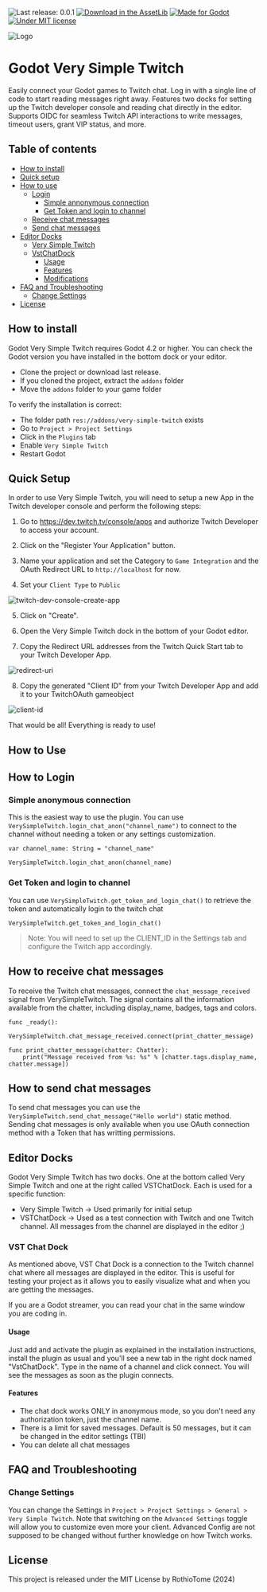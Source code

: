 ![Last release: 0.0.1](https://img.shields.io/badge/release-v0.0.1a-blue.png) 
[![Download in the AssetLib](https://img.shields.io/badge/AssetLib-0.0.1-FA5c5c?logo=godot&logoColor=FFFFFF&)](https://godotengine.org/asset-library/asset/3032)
[![Made for Godot](https://img.shields.io/badge/Godot-4.x-blue?logo=godotengine&logoColor=white)](https://godotengine.org)
[![Under MIT license](https://img.shields.io/github/license/RothioTome/godot-very-simple-twitch)](LICENSE)

![Logo](./icon.svg)
# Godot Very Simple Twitch
Easily connect your Godot games to Twitch chat. Log in with a single line of code to start reading messages right away. Features two docks for setting up the Twitch developer console and reading chat directly in the editor. Supports OIDC for seamless Twitch API interactions to write messages, timeout users, grant VIP status, and more.

## Table of contents
- [How to install](#how-to-install)
- [Quick setup](#quick-setup)
- [How to use](#how-to-use)
	- [Login](#how-to-login)
		- [Simple annonymous connection](#simple-anonymous-connection)
		- [Get Token and login to channel](#get-token-and-login-to-channel)
	- [Receive chat messages](#how-to-receive-chat-messages)
	- [Send chat messages](#how-to-send-chat-messages)
- [Editor Docks](#editor-docks)
	- [Very Simple Twitch](#very-simple-twitch)
	- [VstChatDock](#vst-chat-dock)
		- [Usage](#usage)
		- [Features](#features)
		- [Modifications](#modifications)
- [FAQ and Troubleshooting](#faq-and-troubleshooting)
	- [Change Settings](#change-settings)
- [License](#license)

## How to install
Godot Very Simple Twitch requires Godot 4.2 or higher. You can check the Godot version you have installed in the bottom dock or your editor.
- Clone the project or download last release.
- If you cloned the project, extract the ```addons``` folder
- Move the ```addons``` folder to your game folder

To verify the installation is correct:
- The folder path ```res://addons/very-simple-twitch``` exists
- Go to ```Project > Project Settings```
- Click in the ``Plugins`` tab
- Enable ```Very Simple Twitch```
- Restart Godot

## Quick Setup
In order to use Very Simple Twitch, you will need to setup a new App in the Twitch developer console and perform the following steps:

1. Go to https://dev.twitch.tv/console/apps and authorize Twitch Developer to access your account.

2. Click on the "Register Your Application" button.

3. Name your application and set the Category to ``Game Integration`` and the OAuth Redirect URL to ``http://localhost`` for now.

4. Set your ``Client Type`` to ``Public``

![twitch-dev-console-create-app](./docs/images/twitch-dev-console-create-app.png)

5. Click on "Create".

6. Open the Very Simple Twitch dock in the bottom of your Godot editor.

7. Copy the Redirect URL addresses from the Twitch Quick Start tab to your Twitch Developer App.

![redirect-uri](./docs/images/redirect-uri.png)

8. Copy the generated "Client ID" from your Twitch Developer App and add it to your TwitchOAuth gameobject

![client-id](./docs/images/client-id.png)


That would be all! Everything is ready to use!

## How to Use

## How to Login
### Simple anonymous connection
This is the easiest way to use the plugin. You can use ``VerySimpleTwitch.login_chat_anon("channel_name")`` to connect to the channel without needing a token or any settings customization.

```GDScript
var channel_name: String = "channel_name"

VerySimpleTwitch.login_chat_anon(channel_name)
```

### Get Token and login to channel
You can use ``VerySimpleTwitch.get_token_and_login_chat()`` to retrieve the token and automatically login to the twitch chat
```GDScript
VerySimpleTwitch.get_token_and_login_chat()
```

> Note: You will need to set up the CLIENT_ID in the Settings tab and configure the Twitch app accordingly.

## How to receive chat messages
To receive the Twitch chat messages, connect the `chat_message_received` signal from VerySimpleTwitch. The signal contains all the information available from the chatter, including display_name, badges, tags and colors.
```GDScript
func _ready():
	VerySimpleTwitch.chat_message_received.connect(print_chatter_message)

func print_chatter_message(chatter: Chatter):
	print("Message received from %s: %s" % [chatter.tags.display_name, chatter.message])
```

## How to send chat messages
To send chat messages you can use the ``VerySimpleTwitch.send_chat_message("Hello world")`` static method. Sending chat messages is only available when you use OAuth connection method with a Token that has writting permissions.

## Editor Docks
Godot Very Simple Twitch has two docks. One at the bottom called Very Simple Twitch and one at the right called VSTChatDock. Each is used for a specific function:

* Very Simple Twitch -> Used primarily for initial setup
* VSTChatDock -> Used as a test connection with Twitch and one Twitch channel. All messages from the channel are displayed in the editor ;)

### VST Chat Dock 
As mentioned above, VST Chat Dock is a connection to the Twitch channel chat where all messages are displayed in the editor. This is useful for testing your project as it allows you to easily visualize what and when you are getting the messages. 

If you are a Godot streamer, you can read your chat in the same window you are coding in.

####  Usage

Just add and activate the plugin as explained in the installation instructions, install the plugin as usual and you'll see a new tab in the right dock named "VstChatDock". Type in the name of a channel and click connect. You will see the messages as soon as the plugin connects.


####  Features
-   The chat dock works ONLY in anonymous mode, so you don't need any authorization token, just the channel name.
-   There is a limit for saved messages. Default is 50 messages, but it can be changed in the editor settings (TBI)
-   You can delete all chat messages


## FAQ and Troubleshooting
### Change Settings
You can change the Settings in ``Project > Project Settings > General > Very Simple Twitch``. Note that switching on the ``Advanced Settings`` toggle will allow you to customize even more your client. Advanced Config are not supposed to be changed without further knowledge on how Twitch works. 

## License
This project is released under the MIT License by RothioTome (2024)
